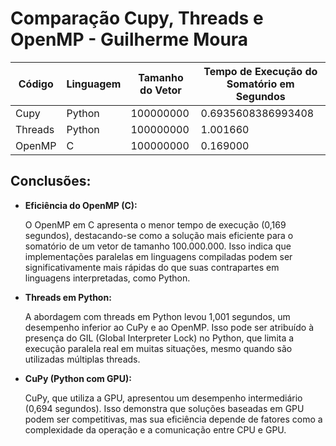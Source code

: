 # Comparação Cupy, Threads e OpenMP - Guilherme Moura

| Código       | Linguagem    | Tamanho do Vetor     | Tempo de Execução do Somatório em Segundos |
|--------------|--------------|--------------|--------------|
| Cupy  | Python   | 100000000   | 0.6935608386993408   |
| Threads   | Python   | 100000000   |  1.001660 |
| OpenMP   | C  | 100000000   |  0.169000  |

## Conclusões:
- **Eficiência do OpenMP (C):**

    O OpenMP em C apresenta o menor tempo de execução (0,169 segundos), destacando-se como a solução mais eficiente para o somatório de um vetor de tamanho 100.000.000. Isso indica que implementações paralelas em linguagens compiladas podem ser significativamente mais rápidas do que suas contrapartes em linguagens interpretadas, como Python.
- **Threads em Python:**

    A abordagem com threads em Python levou 1,001 segundos, um desempenho inferior ao CuPy e ao OpenMP. Isso pode ser atribuído à presença do GIL (Global Interpreter Lock) no Python, que limita a execução paralela real em muitas situações, mesmo quando são utilizadas múltiplas threads.
- **CuPy (Python com GPU):**

    CuPy, que utiliza a GPU, apresentou um desempenho intermediário (0,694 segundos). Isso demonstra que soluções baseadas em GPU podem ser competitivas, mas sua eficiência depende de fatores como a complexidade da operação e a comunicação entre CPU e GPU.
